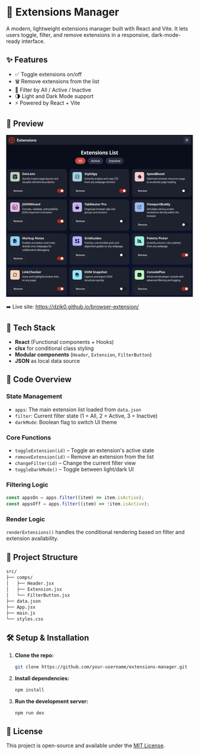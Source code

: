# 🧩 Extensions Manager

A modern, lightweight extensions manager built with React and Vite. It lets users toggle, filter, and remove extensions in a responsive, dark-mode-ready interface.

## ✨ Features

- ✅ Toggle extensions on/off
- 🗑 Remove extensions from the list
- 🎯 Filter by All / Active / Inactive
- 🌗 Light and Dark Mode support
- ⚡ Powered by React + Vite

## 📸 Preview

![Extensions Manager Screenshot](./screenshot.jpg)

➡️ Live site: https://dzik0.github.io/browser-extension/

## 🚀 Tech Stack

- **React** (Functional components + Hooks)
- **clsx** for conditional class styling
- **Modular components** (`Header`, `Extension`, `FilterButton`)
- **JSON** as local data source

## 🧠 Code Overview

### State Management

- `apps`: The main extension list loaded from `data.json`
- `filter`: Current filter state (1 = All, 2 = Active, 3 = Inactive)
- `darkMode`: Boolean flag to switch UI theme

### Core Functions

- `toggleExtension(id)` – Toggle an extension's active state
- `removeExtension(id)` – Remove an extension from the list
- `changeFilter(id)` – Change the current filter view
- `toggleDarkMode()` – Toggle between light/dark UI

### Filtering Logic

```js
const appsOn = apps.filter((item) => item.isActive);
const appsOff = apps.filter((item) => !item.isActive);
```

### Render Logic

`renderExtensions()` handles the conditional rendering based on filter and extension availability.

## 📂 Project Structure

```
src/
├── comps/
│   ├── Header.jsx
│   ├── Extension.jsx
│   └── FilterButton.jsx
├── data.json
├── App.jsx
├── main.js
└── styles.css
```

## 🛠 Setup & Installation

1. **Clone the repo:**

   ```bash
   git clone https://github.com/your-username/extensions-manager.git
   ```

2. **Install dependencies:**

   ```bash
   npm install
   ```

3. **Run the development server:**

   ```bash
   npm run dev
   ```

## 📄 License

This project is open-source and available under the [MIT License](LICENSE).
